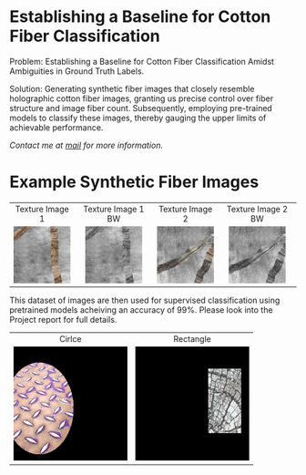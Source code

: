 # Establishing a Baseline for Cotton Fiber Classification
 
Problem: Establishing a Baseline for Cotton Fiber Classification Amidst Ambiguities in Ground Truth Labels.

Solution: Generating synthetic fiber images that closely resemble holographic cotton fiber images, granting us precise control over fiber structure and image fiber count. Subsequently, employing pre-trained models to classify these images, thereby gauging the upper limits of achievable performance.

_Contact me at [mail](mailto:tejarahul618@gmail.com) for more information._


# Example Synthetic Fiber Images 
<table>
  <tr>
    <td align="center">Texture Image 1</td>
    <td align="center">Texture Image 1 BW</td>
    <td align="center">Texture Image 2</td>
    <td align="center">Texture Image 2 BW</td>
  </tr>
  <tr> 
    <td align="center"><img src="https://github.com/rahultejagorantala/Synthetic_Fiber/blob/main/Images/image_8.jpg" width=100 height=100 ></td>
    <td align="center"><img src="https://github.com/rahultejagorantala/Synthetic_Fiber/blob/main/Images/image_8-BW.jpg" width=100 height=100 ></td>
    <td align="center"><img src="https://github.com/rahultejagorantala/Synthetic_Fiber/blob/main/Images/image_12.jpg" width=100 height=100 ></td>
    <td align="center"><img src="https://github.com/rahultejagorantala/Synthetic_Fiber/blob/main/Images/image_12-BW.jpg" width=100 height=100 ></td>
  </tr>
 </table>

<table>

 
This dataset of images are then used for supervised classification using pretrained models acheiving an accuracy of 99%.
Please look into the Project report for full details.


  <tr>
    <td align="center">Cirlce</td>
    <td align="center">Rectangle</td>
  </tr>
  <tr> 
    <td align="center"><img src="https://github.com/rahultejagorantala/Synthetic_Fiber/blob/main/Images/synthetic_image_0.jpg" width=200 height=200 ></td>
    <td align="center"><img src="https://github.com/rahultejagorantala/Synthetic_Fiber/blob/main/Images/synthetic_image_2.jpg" width=200 height=200 ></td>
  </tr>
 </table>

